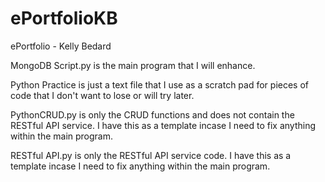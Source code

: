 # ePortfolioKB
ePortfolio - Kelly Bedard

MongoDB Script.py is the main program that I will enhance.  

Python Practice is just a text file that I use as a scratch pad for pieces of code that I don't want to lose or will try later.  

PythonCRUD.py is only the CRUD functions and does not contain the RESTful API service.  I have this as a template incase I need to fix anything within the main program.

RESTful API.py is only the RESTful API service code. I have this as a template incase I need to fix anything within the main program.
